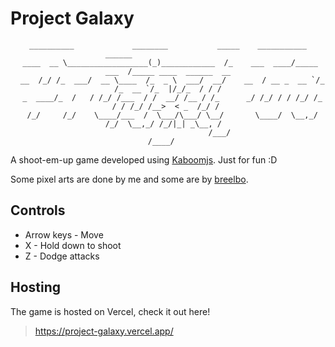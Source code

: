 # Project Galaxy

<div align="center">

```
__________             ________           _____    ___________      ______                      
 ____  __ \__________________(_)____________  /_    ___  ____/_____ ___  /_____ ____  ______  __
  __  /_/ /_  ___/  __ \____  /_  _ \  ___/  __/    __  / __ _  __ `/_  /_  __ `/_  |/_/_  / / /
  _  ____/_  /   / /_/ /___  / /  __/ /__ / /_      _/ /_/ / / /_/ /_  / / /_/ /__>  < _  /_/ / 
  /_/     /_/    \____/___  /  \___/\___/ \__/       \____/  \__,_/ /_/  \__,_/ /_/|_| _\__, /  
                       /___/                                                           /____/   
```

</div>

A shoot-em-up game developed using [Kaboomjs](https://kaboomjs.com/). Just for fun :D

Some pixel arts are done by me and some are by [breelbo](https://www.instagram.com/breelbo/).

## Controls
- Arrow keys - Move
- X - Hold down to shoot
- Z - Dodge attacks

## Hosting
The game is hosted on Vercel, check it out here!
> https://project-galaxy.vercel.app/

